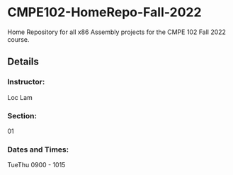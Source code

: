 # CMPE102-HomeRepo-Fall-2022
Home Repository for all x86 Assembly projects for the CMPE 102 Fall 2022 course.
 
## Details

### Instructor: 
Loc Lam

### Section: 
01

### Dates and Times: 
TueThu 0900 - 1015